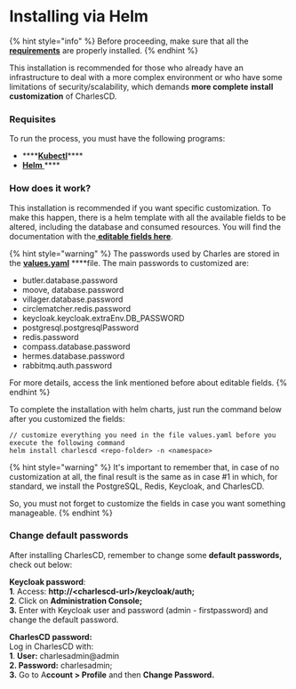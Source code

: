 # Installing via Helm

{% hint style="info" %}
Before proceeding, make sure that all the [**requirements**](./#requirements) are properly installed.
{% endhint %}

This installation is recommended for those who already have an infrastructure to deal with a more complex environment or who have some limitations of security/scalability, which demands **more complete install customization** of CharlesCD.  

### Requisites 

To run the process, you must have the following programs:

* \*\*\*\*[**Kubectl**](https://kubernetes.io/docs/tasks/tools/install-kubectl/)\*\*\*\*
* [**Helm** ](https://helm.sh/docs/intro/install/)\*\*\*\*

### How does it work?

This installation is recommended if you want specific customization. To make this happen, there is a helm template with all the available fields to be altered, including the database and consumed resources. You will find the documentation with the[ **editable fields here**](https://github.com/ZupIT/charlescd/tree/master/install/helm-chart).

{% hint style="warning" %}
The passwords used by Charles are stored in the [**values.yaml**](https://github.com/ZupIT/charlescd/blob/master/install/helm-chart/values.yaml) ****file.  The main passwords to customized are:

* butler.database.password
* moove, database.password
* villager.database.password
* circlematcher.redis.password
* keycloak.keycloak.extraEnv.DB\_PASSWORD
* postgresql.postgresqlPassword
* redis.password
* compass.database.password
* hermes.database.password
* rabbitmq.auth.password

For more details, access the link mentioned before about editable fields. 
{% endhint %}

To complete the installation with helm charts, just run the command below after you customized the fields: 

```text
// customize everything you need in the file values.yaml before you execute the following command
helm install charlescd <repo-folder> -n <namespace>
```

{% hint style="warning" %}
It's important to remember that, in case of no customization at all, the final result is the same as in case \#1 in which, for standard, we install the PostgreSQL, Redis, Keycloak, and CharlesCD. 

So, you must not forget to customize the fields in case you want something manageable. 
{% endhint %}



### Change default passwords

After installing CharlesCD, remember to change some **default passwords,** check out below:

**Keycloak password**:   
**1**. Access: **http://&lt;charlescd-url&gt;/keycloak/auth;**  
**2**. Click on **Administration Console;**   
**3.** Enter with Keycloak user and password \(admin - firstpassword\) and change the default password.  


**CharlesCD password:**   
Log in CharlesCD with:  
**1**. **User:** charlesadmin@admin  
**2. Password:** charlesadmin;  
**3.** Go to A**ccount &gt; Profile** and then **Change Password.**

